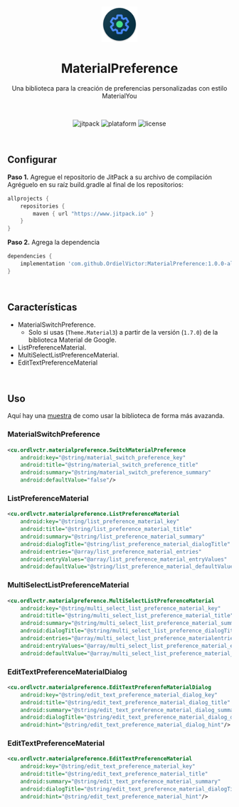 <p align="center">
    <img src="./images/icon.png" width="80" height="80">
</p>

<h1 align="center">MaterialPreference</h1>
<p align="center">Una biblioteca para la creación de preferencias personalizadas con estilo MaterialYou</p><br>

<p align="center">
<!-- Jitpack -->
<img alt="jitpack" src="https://jitpack.io/v/OrdielVictor/MaterialPreference.svg">
<!-- Plataform -->
<img alt="plataform" src="https://img.shields.io/badge/OS-Android-brightgreen">
<!-- License -->
<img alt="license" src="https://img.shields.io/badge/License-GPLv3-blue.svg">
</p>
<br>

## Configurar
<strong>Paso 1.</strong> Agregue el repositorio de JitPack a su archivo de compilación<br>
Agréguelo en su raíz build.gradle al final de los repositorios:
```gradle
allprojects {
    repositories {
        maven { url "https://www.jitpack.io" }
    }
}
```
<strong>Paso 2.</strong> Agrega la dependencia
```gradle
dependencies {
    implementation 'com.github.OrdielVictor:MaterialPreference:1.0.0-alpha01'
}
```
<br>

## Características
- MaterialSwitchPreference.
    - Solo si usas (`Theme.Material3`) a partir de la versión (`1.7.0`) de la biblioteca Material de Google.
- ListPreferenceMaterial.
- MultiSelectListPreferenceMaterial.
- EditTextPreferenceMaterial
<br>

## Uso
<p>Aquí hay una <a href="https://github.com/OrdielVictor/MaterialPreference/tree/main/app/src/main">muestra</a> de como usar la biblioteca de forma más avazanda.</p>

### MaterialSwitchPreference
``` xml
<cu.ordlvctr.materialpreference.SwitchMaterialPreference
    android:key="@string/material_switch_preference_key"
    android:title="@string/material_switch_preference_title"
    android:summary="@string/material_switch_preference_summary"
    android:defaultValue="false"/>
```

### ListPreferenceMaterial
``` xml
<cu.ordlvctr.materialpreference.ListPreferenceMaterial
    android:key="@string/list_preference_material_key"
    android:title="@string/list_preference_material_title"
    android:summary="@string/list_preference_material_summary"
    android:dialogTitle="@string/list_preference_material_dialogTitle"
    android:entries="@array/list_preference_material_entries"
    android:entryValues="@array/list_preference_material_entryValues"
    android:defaultValue="@string/list_preference_material_defaultValue"/>
```

### MultiSelectListPreferenceMaterial
```xml
<cu.ordlvctr.materialpreference.MultiSelectListPreferenceMaterial
    android:key="@string/multi_select_list_preference_material_key"
    android:title="@string/multi_select_list_preference_material_title"
    android:summary="@string/multi_select_list_preference_material_summary"
    android:dialogTitle="@string/multi_select_list_preference_dialogTitle"
    android:entries="@array/multi_select_list_preference_materialentries"
    android:entryValues="@array/multi_select_list_preference_material_entryValues"
    android:defaultValue="@array/multi_select_list_preference_material_defaultValues"/>
```

### EditTextPreferenceMaterialDialog
```xml
<cu.ordlvctr.materialpreference.EditTextPreferenfeMaterialDialog
    android:key="@string/edit_text_preference_material_dialog_key"
    android:title="@string/edit_text_preference_material_dialog_title"
    android:summary="@string/edit_text_preference_material_dialog_summary"
    android:dialogTitle="@string/edit_text_preference_material_dialog_dialogTitle"
    android:hint="@string/edit_text_preference_material_dialog_hint"/>
```

### EditTextPreferenceMaterial
```xml
<cu.ordlvctr.materialpreference.EditTextPreferenceMaterial
    android:key="@string/edit_text_preference_material_key"
    android:title="@string/edit_text_preference_material_title"
    android:summary="@string/edit_text_preference_material_summary"
    android:dialogTitle="@string/edit_text_preference_material_dialogTitle"
    android:hint="@string/edit_text_preference_material_hint"/>
```
